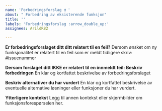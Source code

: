 ```yaml
---
name: 'Forbedringsforslag ⏫ '
about: " Forbedring av eksisterende funksjon"
title: ''
labels: 'Forbedringsforslag :arrow_double_up:'
assignees: ArildR82

---
```


**Er forbedringsforslaget ditt ditt relatert til en feil?**
Dersom ønsket om ny funksjonalitet er relatert til en feil som er meldt tidligere skriv: 
#issuenummer

**Dersom forslaget ditt IKKE er relatert til en innmeldt feil:**
**Beskriv forbedringen**
En klar og kortfattet beskrivelse av forbedringsforslaget

**Beskriv alternativer du har vurdert**
En klar og kortfattet beskrivelse av eventuelle alternative løsninger eller funksjoner du har vurdert.

**Ytterligere kontekst**
Legg til annen kontekst eller skjermbilder om funksjonsforespørselen her.
